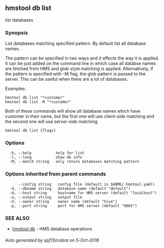 ## hmstool db list

list databases

### Synopsis

List databases matching specified pattern. By default list all database names.

The pattern can be specified in two ways and it affects the way it is applied.
It can be just added on the command line in which case all databse names are fetched from HMS
and glob style matching is applied. Alternatively, if the pattern is specified with -M flag,
the glob pattern is passed to the server. This can be useful when there are a lot of databases.

Examples:

    hmstool db list "*customer"
    hmstool db list -M "*customer"

Both of these commands will show all database names which have customer in their name,
but the first one will use client-side matching and the second one will use server-side matching.



```
hmstool db list [flags]
```

### Options

```
  -h, --help           help for list
  -l, --long           show db info
  -M, --match string   only return databases matching pattern
```

### Options inherited from parent commands

```
      --config string   config file (default is $HOME/.hmstool.yaml)
  -d, --dbname string   database name (default "default")
  -H, --host string     hostname for HMS server (default "localhost")
  -o, --output string   output file
  -U, --owner string    owner name (default "hive")
  -p, --port string     port for HMS server (default "9083")
```

### SEE ALSO

* [hmstool db](hmstool_db.md)	 - HMS database operations

###### Auto generated by spf13/cobra on 5-Oct-2018
